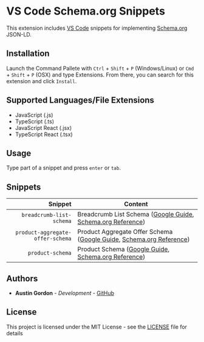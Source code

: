 # VS Code Schema.org Snippets

This extension includes [VS Code](https://code.visualstudio.com/) snippets for implementing [Schema.org](https://www.schema.org/) JSON-LD.

## Installation

Launch the Command Pallete with `Ctrl` + `Shift` + `P` (Windows/Linux) or `Cmd` + `Shift` + `P` (OSX) and type Extensions. From there, you can search for this extension and click `Install`.

## Supported Languages/File Extensions

* JavaScript (.js)
* TypeScript (.ts)
* JavaScript React (.jsx)
* TypeScript React (.tsx)

## Usage

Type part of a snippet and press `enter` or `tab`.

## Snippets

| Snippet  | Content |
| -------: | ------- |
| `breadcrumb-list-schema` | Breadcrumb List Schema ([Google Guide](https://developers.google.com/search/docs/data-types/breadcrumb), [Schema.org Reference](https://schema.org/BreadcrumbList)) |
| `product-aggregate-offer-schema` | Product Aggregate Offer Schema ([Google Guide](https://developers.google.com/search/docs/data-types/product), [Schema.org Reference](https://schema.org/AggregateOffer)) |
| `product-schema` | Product Schema ([Google Guide](https://developers.google.com/search/docs/data-types/product), [Schema.org Reference](https://schema.org/Product)) |

## Authors

* **Austin Gordon** - *Development* - [GitHub](https://github.com/AustinLeeGordon)

## License

This project is licensed under the MIT License - see the [LICENSE](LICENSE) file for details
